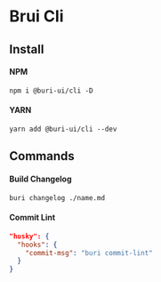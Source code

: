 # Brui Cli

## Install

#### NPM

```shell
npm i @buri-ui/cli -D
```

#### YARN

```shell
yarn add @buri-ui/cli --dev
```

## Commands

#### Build Changelog

```shell
buri changelog ./name.md
```

#### Commit Lint

```json
"husky": {
  "hooks": {
    "commit-msg": "buri commit-lint"
  }
}
```

